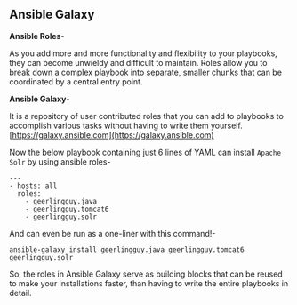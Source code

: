 ## Ansible Galaxy


**Ansible Roles**-

As you add more and more functionality and flexibility to your playbooks, they can become unwieldy and difficult to maintain. Roles allow you to break down a complex playbook into separate, smaller chunks that can be coordinated by a central entry point. 

**Ansible Galaxy**-

It is a repository of user contributed roles that you can add to playbooks to accomplish various tasks without having to write them yourself.
[https://galaxy.ansible.com](https://galaxy.ansible.com)


Now the below playbook containing just 6 lines of YAML can install `Apache Solr` by using ansible roles-

```code
---
- hosts: all
  roles:
    - geerlingguy.java
    - geerlingguy.tomcat6
    - geerlingguy.solr
  ```
  
  And can even be run as a one-liner with this command!-
  
  `ansible-galaxy install geerlingguy.java geerlingguy.tomcat6 geerlingguy.solr`
  
  So, the roles in Ansible Galaxy serve as building blocks that can be reused to make your installations faster, than having to write the entire playbooks in detail.
